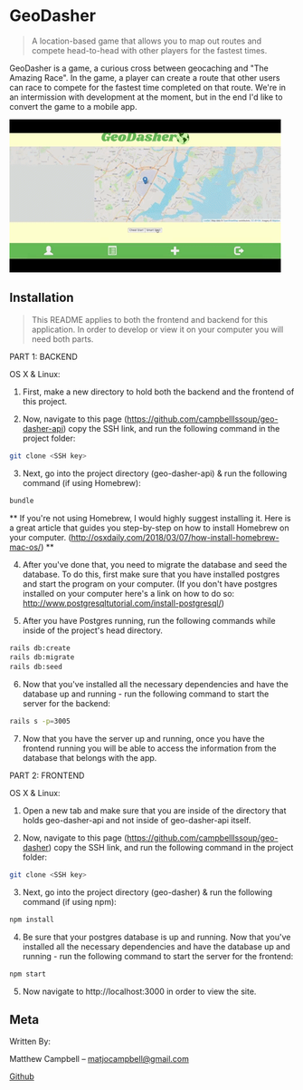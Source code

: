 # GeoDasher
> A location-based game that allows you to map out routes and compete
head-to-head with other players for the fastest times.

GeoDasher is a game, a curious cross between geocaching and "The Amazing Race".
In the game, a player can create a route that other users can race to compete
for the fastest time completed on that route. We're in an intermission with development at the
moment, but in the end I'd like to convert the game to a mobile app. 

![GeoDasher Gif](geodasher.gif)

## Installation
> This README applies to both the frontend and backend for this application.
In order to develop or view it on your computer you will need both parts.

PART 1: BACKEND

OS X & Linux:

1) First, make a new directory to hold both the backend and the frontend of this
project.

2) Now, navigate to this page (https://github.com/campbelllssoup/geo-dasher-api)
copy the SSH link, and run the following command in the project folder:

```sh
git clone <SSH key>
```

3) Next, go into the project directory (geo-dasher-api) & run the following command
(if using Homebrew):

```sh
bundle
```

** If you're not using Homebrew, I would highly suggest installing it. Here is a
great article that guides you step-by-step on how to install Homebrew on your
computer. (http://osxdaily.com/2018/03/07/how-install-homebrew-mac-os/) **

4) After you've done that, you need to migrate the database and seed the database.
To do this, first make sure that you have installed postgres and start the program
on your computer. (If you don't have postgres installed on your computer here's
a link on how to do so: http://www.postgresqltutorial.com/install-postgresql/)


5) After you have Postgres running, run the following commands while inside of
the project's head directory.

```sh
rails db:create
rails db:migrate
rails db:seed
```

6) Now that you've installed all the necessary dependencies and have the database
up and running - run the following
command to start the server for the backend:

```sh
rails s -p=3005
```

7) Now that you have the server up and running, once you have the frontend running
you will be able to access the information from the database that belongs with
the app.



PART 2: FRONTEND

OS X & Linux:

1) Open a new tab and make sure that you are inside of the directory that holds
geo-dasher-api and not inside of geo-dasher-api itself.

2) Now, navigate to this page (https://github.com/campbelllssoup/geo-dasher)
copy the SSH link, and run the following command in the project folder:

```sh
git clone <SSH key>
```

3) Next, go into the project directory (geo-dasher) & run the following command
(if using npm):

```sh
npm install
```

4) Be sure that your postgres database is up and running. Now that you've installed
all the necessary dependencies and have the database up and running - run the
following command to start the server for the frontend:

```sh
npm start
```

5) Now navigate to http://localhost:3000 in order to view the site.


## Meta

Written By:

Matthew Campbell – matjocampbell@gmail.com

[Github](https://github.com/campbelllssoup)
